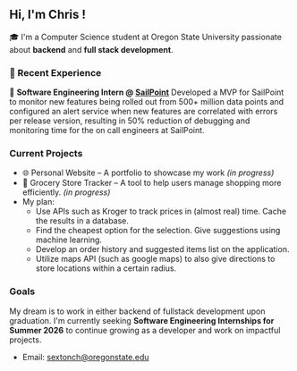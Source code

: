## Hi, I'm Chris !

🎓 I'm a Computer Science student at Oregon State University passionate about **backend** and **full stack development**.

### 💼 Recent Experience

🔧 **Software Engineering Intern @ [SailPoint](https://www.sailpoint.com/)**
Developed a MVP for SailPoint to monitor new features being rolled out from 500+ million data points and configured an alert service when new features are correlated with errors per release version, resulting in 50% reduction of debugging and monitoring time for the on call engineers at SailPoint. 

### Current Projects

- 🌐 Personal Website – A portfolio to showcase my work *(in progress)*
- 🛒 Grocery Store Tracker – A tool to help users manage shopping more efficiently. *(in progress)*
- My plan:
  - Use APIs such as Kroger to track prices in (almost real) time. Cache the results in a database.
  - Find the cheapest option for the selection. Give suggestions using machine learning.
  - Develop an order history and suggested items list on the application.
  - Utilize maps API (such as google maps) to also give directions to store locations within a certain radius. 

### Goals

My dream is to work in either backend of fullstack development upon graduation. 
I'm currently seeking **Software Engineering Internships for Summer 2026** to continue growing as a developer and work on impactful projects.

- Email: sextonch@oregonstate.edu


<!--
**chrisbuild124/chrisbuild124** is a ✨ _special_ ✨ repository because its `README.md` (this file) appears on your GitHub profile.

Here are some ideas to get you started:

- 🔭 I’m currently working on ...
- 🌱 I’m currently learning ...
- 👯 I’m looking to collaborate on ...
- 🤔 I’m looking for help with ...
- 💬 Ask me about ...
- 📫 How to reach me: ...
- 😄 Pronouns: ...
- ⚡ Fun fact: ...
-->
